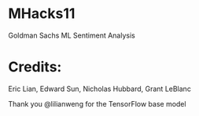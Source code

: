 # MHacks11
Goldman Sachs ML Sentiment Analysis

# Credits:
Eric Lian, Edward Sun, Nicholas Hubbard, Grant LeBlanc

Thank you @lilianweng for the TensorFlow base model
